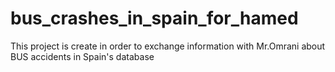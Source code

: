 # bus_crashes_in_spain_for_hamed
This project is create in order to exchange information with Mr.Omrani about BUS accidents in Spain's database
